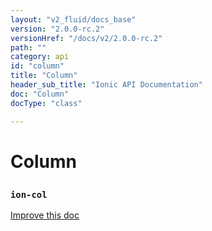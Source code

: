 ```yaml
---
layout: "v2_fluid/docs_base"
version: "2.0.0-rc.2"
versionHref: "/docs/v2/2.0.0-rc.2"
path: ""
category: api
id: "column"
title: "Column"
header_sub_title: "Ionic API Documentation"
doc: "Column"
docType: "class"

---
```










<h1 class="api-title">
<a class="anchor" name="column" href="#column"></a>

Column
<h3><code>ion-col</code></h3>






</h1>

<a class="improve-v2-docs" href="http://github.com/driftyco/ionic/edit/master//Users/briandennis/Ionic/ionic/src/components/grid/grid.ts#L26">
Improve this doc
</a>










<!-- @usage tag -->


<!-- @property tags -->



<!-- instance methods on the class -->




<!-- related link --><!-- end content block -->


<!-- end body block -->

